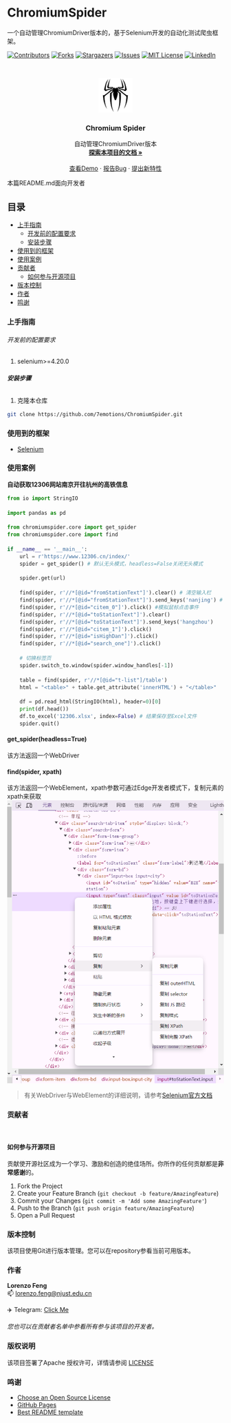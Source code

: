 
# ChromiumSpider

一个自动管理ChromiumDriver版本的，基于Selenium开发的自动化测试爬虫框架。


<!-- PROJECT SHIELDS -->

[![Contributors][contributors-shield]][contributors-url]
[![Forks][forks-shield]][forks-url]
[![Stargazers][stars-shield]][stars-url]
[![Issues][issues-shield]][issues-url]
[![MIT License][license-shield]][license-url]
[![LinkedIn][linkedin-shield]][linkedin-url]

<!-- PROJECT LOGO -->
<br />

<p align="center">
  <a href="https://github.com/7emotions/ChromiumSpider/">
    <img src="images/logo.png" alt="Logo" width="80" height="80">
  </a>

  <h3 align="center">Chromium Spider</h3>
  <p align="center">
    自动管理ChromiumDriver版本
    <br />
    <a href="https://github.com/7emotions/ChromiumSpider"><strong>探索本项目的文档 »</strong></a>
    <br />
    <br />
    <a href="https://github.com/7emotions/ChromiumSpider/blob/master/demo.py">查看Demo</a>
    ·
    <a href="https://github.com/7emotions/ChromiumSpider/issues">报告Bug</a>
    ·
    <a href="https://github.com/7emotions/ChromiumSpider/issues">提出新特性</a>
  </p>
</p>


 本篇README.md面向开发者
 
## 目录

- [上手指南](#上手指南)
  - [开发前的配置要求](#开发前的配置要求)
  - [安装步骤](#安装步骤)
- [使用到的框架](#使用到的框架)
- [使用案例](#使用案例)
- [贡献者](#贡献者)
  - [如何参与开源项目](#如何参与开源项目)
- [版本控制](#版本控制)
- [作者](#作者)
- [鸣谢](#鸣谢)

### 上手指南



###### 开发前的配置要求

1. selenium>=4.20.0

###### **安装步骤**

1. 克隆本仓库
```sh
git clone https://github.com/7emotions/ChromiumSpider.git
```


### 使用到的框架

- [Selenium](https://www.selenium.dev/)

### 使用案例

**自动获取12306网站南京开往杭州的高铁信息**

``` python
from io import StringIO

import pandas as pd

from chromiumspider.core import get_spider
from chromiumspider.core import find

if __name__ == '__main__':
    url = r'https://www.12306.cn/index/'
    spider = get_spider() # 默认无头模式，headless=False关闭无头模式

    spider.get(url)

    find(spider, r'//*[@id="fromStationText"]').clear() # 清空输入栏
    find(spider, r'//*[@id="fromStationText"]').send_keys('nanjing') # 模拟键盘输入事件
    find(spider, r'//*[@id="citem_0"]').click() #模拟鼠标点击事件
    find(spider, r'//*[@id="toStationText"]').clear()
    find(spider, r'//*[@id="toStationText"]').send_keys('hangzhou')
    find(spider, r'//*[@id="citem_1"]').click()
    find(spider, r'//*[@id="isHighDan"]').click()
    find(spider, r'//*[@id="search_one"]').click()

    # 切换标签页
    spider.switch_to.window(spider.window_handles[-1])
    
    table = find(spider, r'//*[@id="t-list"]/table')
    html = "<table>" + table.get_attribute('innerHTML') + "</table>"

    df = pd.read_html(StringIO(html), header=0)[0]
    print(df.head())
    df.to_excel('12306.xlsx', index=False) # 结果保存至Excel文件
    spider.quit()

``` 

#### get_spider(headless=True)
该方法返回一个WebDriver

#### find(spider, xpath)
该方法返回一个WebElement，xpath参数可通过Edge开发者模式下，复制元素的xpath来获取
![demo.png](./images/demo.png)

> 有关WebDriver与WebElement的详细说明，请参考[Selenium官方文档](https://www.selenium.dev/documentation/en/webdriver/index/)

### 贡献者
<a href="https://github.com/7emotions/ChromiumSpider/graphs/contributors">
  <img src="https://contrib.rocks/image?repo=7emotions/ChromiumSpider"  alt=""/>
</a>

#### 如何参与开源项目

贡献使开源社区成为一个学习、激励和创造的绝佳场所。你所作的任何贡献都是**非常感谢**的。


1. Fork the Project
2. Create your Feature Branch (`git checkout -b feature/AmazingFeature`)
3. Commit your Changes (`git commit -m 'Add some AmazingFeature'`)
4. Push to the Branch (`git push origin feature/AmazingFeature`)
5. Open a Pull Request



### 版本控制

该项目使用Git进行版本管理。您可以在repository参看当前可用版本。

### 作者

**Lorenzo Feng** <br/>
:mailbox: lorenzo.feng@njust.edu.cn

:airplane: Telegram: [Click Me](https://t.me/lorenzofeng)    

 *您也可以在贡献者名单中参看所有参与该项目的开发者。*

### 版权说明

该项目签署了Apache 授权许可，详情请参阅 [LICENSE](https://github.com/7emotions/ChromiumSpider/blob/master/LICENSE.txt)

### 鸣谢

- [Choose an Open Source License](https://choosealicense.com)
- [GitHub Pages](https://pages.github.com)
- [Best README template](https://github.com/shaojintian/Best_README_template/tree/master)

<!-- links -->
[your-project-path]:7emotions/ChromiumSpider
[contributors-shield]: https://img.shields.io/github/contributors/7emotions/ChromiumSpider.svg?style=flat-square
[contributors-url]: https://github.com/7emotions/ChromiumSpider/graphs/contributors
[forks-shield]: https://img.shields.io/github/forks/7emotions/ChromiumSpider.svg?style=flat-square
[forks-url]: https://github.com/7emotions/ChromiumSpider/network/members
[stars-shield]: https://img.shields.io/github/stars/7emotions/ChromiumSpider.svg?style=flat-square
[stars-url]: https://github.com/7emotions/ChromiumSpider/stargazers
[issues-shield]: https://img.shields.io/github/issues/7emotions/ChromiumSpider.svg?style=flat-square
[issues-url]: https://img.shields.io/github/issues/7emotions/ChromiumSpider.svg
[license-shield]: https://img.shields.io/github/license/7emotions/ChromiumSpider.svg?style=flat-square
[license-url]: https://github.com/7emotions/ChromiumSpider/blob/master/LICENSE
[linkedin-shield]: https://img.shields.io/badge/-LinkedIn-black.svg?style=flat-square&logo=linkedin&colorB=555
[linkedin-url]: https://linkedin.com/in/shaojintian



